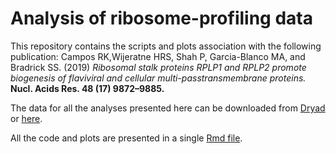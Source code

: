 # Analysis of ribosome-profiling data

This repository contains the scripts and plots association with the following publication:
Campos RK,Wijeratne HRS, Shah P, Garcia-Blanco MA, and Bradrick SS. (2019)
*Ribosomal stalk proteins RPLP1 and RPLP2 promote biogenesis of flaviviral and cellular multi-passtransmembrane proteins.* 
**Nucl. Acids Res. 48 (17) 9872–9885.**

The data for all the analyses presented here can be downloaded from [Dryad](https://doi:10.5061/dryad.cvdncjt32) or [here]( https://datadryad.org/stash/share/PsVfuECK2NGO-X3tdC63qMxf90YdXOAGCJ-8MKr17jI).

All the code and plots are presented in a single [Rmd file](scripts/dengue_rplp1p2.Rmd). 

